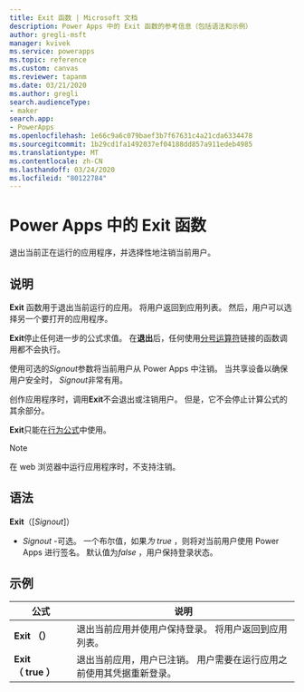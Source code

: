 ```yaml
---
title: Exit 函数 | Microsoft 文档
description: Power Apps 中的 Exit 函数的参考信息（包括语法和示例）
author: gregli-msft
manager: kvivek
ms.service: powerapps
ms.topic: reference
ms.custom: canvas
ms.reviewer: tapanm
ms.date: 03/21/2020
ms.author: gregli
search.audienceType:
- maker
search.app:
- PowerApps
ms.openlocfilehash: 1e66c9a6c079baef3b7f67631c4a21cda6334478
ms.sourcegitcommit: 1b29cd1fa1492037ef04188dd857a911edeb4985
ms.translationtype: MT
ms.contentlocale: zh-CN
ms.lasthandoff: 03/24/2020
ms.locfileid: "80122784"
---
```

# <a name="exit-function-in-power-apps"></a>Power Apps 中的 Exit 函数
退出当前正在运行的应用程序，并选择性地注销当前用户。

## <a name="description"></a>说明
**Exit** 函数用于退出当前运行的应用。 将用户返回到应用列表。 然后，用户可以选择另一个要打开的应用程序。  

**Exit**停止任何进一步的公式求值。 在**退出**后，任何使用[分号运算符](operators.md)链接的函数调用都不会执行。   

使用可选的*Signout*参数将当前用户从 Power Apps 中注销。 当共享设备以确保用户安全时， *Signout*非常有用。

创作应用程序时，调用**Exit**不会退出或注销用户。  但是，它不会停止计算公式的其余部分。

**Exit**只能在[行为公式](../working-with-formulas-in-depth.md)中使用。

> [!NOTE]
> 在 web 浏览器中运行应用程序时，不支持注销。

## <a name="syntax"></a>语法
**Exit**（[*Signout*]）

* *Signout* -可选。 一个布尔值，如果*为 true* ，则将对当前用户使用 Power Apps 进行签名。  默认值为*false* ，用户保持登录状态。

## <a name="examples"></a>示例

| 公式 | 说明 | 
| --- | --- | 
| **Exit （）** | 退出当前应用并使用户保持登录。  将用户返回到应用列表。  |
| **Exit （&nbsp;true&nbsp;）** | 退出当前应用，用户已注销。 用户需要在运行应用之前使用其凭据重新登录。 | 


